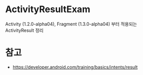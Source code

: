 # ActivityResultExam
Activity (1.2.0-alpha04), Fragment (1.3.0-alpha04) 부터 적용되는 ActivityResult 정리

# 참고
- https://developer.android.com/training/basics/intents/result
